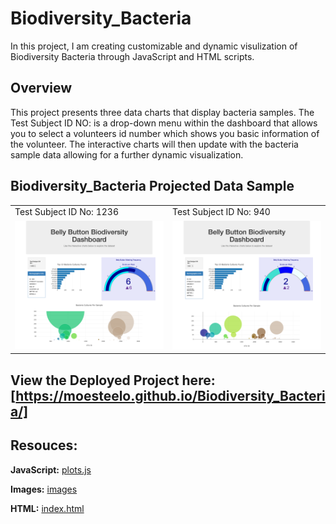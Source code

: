 # Biodiversity_Bacteria
In this project, I am creating customizable and dynamic visulization of Biodiversity Bacteria through JavaScript and HTML scripts. 

## **Overview**
This project presents three data charts that display bacteria samples. The Test Subject ID NO: is a drop-down menu within the dashboard that allows you to select a volunteers id number which shows you basic information of the volunteer. The interactive charts will then update with the bacteria sample data allowing for a further dynamic visualization.

## Biodiversity_Bacteria Projected Data Sample

<table>
  <tr>
    <td>Test Subject ID No: 1236</td>
     <td>Test Subject ID No: 940</td>
  </tr>
  <tr>
    <td><img src="static/image/moesteelo.github.io_Biodiversity_Bacteria_ (1).png" width=100% height=100%></td>
    <td><img src="static/image/moesteelo.github.io_Biodiversity_Bacteria_(2).png" width=200% height=200%></td>
  </tr>
 </table>
 
 ## View the Deployed Project here: [https://moesteelo.github.io/Biodiversity_Bacteria/]
 
 ## Resouces:
 **JavaScript:** [plots.js](plot.js)
 
 **Images:** [images](/images)
 
 **HTML:** [index.html](index.html)
 
 
  

